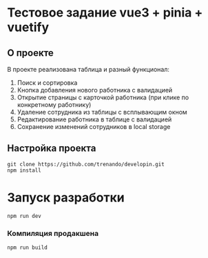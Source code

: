 # Тестовое задание vue3 + pinia + vuetify

## О проекте
В проекте реализована таблица и разный функционал:
1. Поиск и сортировка 
2. Кнопка добавления нового работника с валидацией
3. Открытие страницы с карточкой работника (при клике по конкретному работнику)
4. Удаление сотрудника из таблицы с всплывающим окном
5. Редактирование работника в таблице с валидацией
6. Сохранение изменений сотрудников в local storage

## Настройка проекта

```
git clone https://github.com/trenando/developin.git
npm install
```
# Запуск разработки
```
npm run dev
```


### Компиляция продакшена

```
npm run build
```
